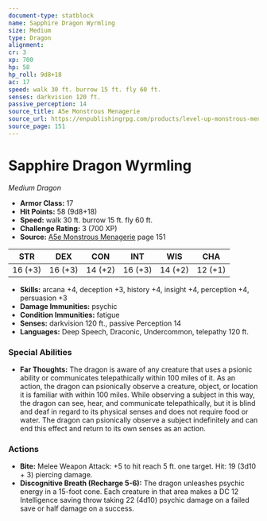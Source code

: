 ```yaml
---
document-type: statblock
name: Sapphire Dragon Wyrmling
size: Medium
type: Dragon
alignment: 
cr: 3
xp: 700
hp: 58
hp_roll: 9d8+18
ac: 17
speed: walk 30 ft. burrow 15 ft. fly 60 ft.
senses: darkvision 120 ft. 
passive_perception: 14
source_title: A5e Monstrous Menagerie
source_url: https://enpublishingrpg.com/products/level-up-monstrous-menagerie-a5e
source_page: 151
---
```


# Sapphire Dragon Wyrmling

*Medium* *Dragon*

- **Armor Class:** 17
- **Hit Points:** 58 (9d8+18)
- **Speed:** walk 30 ft. burrow 15 ft. fly 60 ft.
- **Challenge Rating:** 3 (700 XP)
- **Source:** [A5e Monstrous Menagerie](https://enpublishingrpg.com/products/level-up-monstrous-menagerie-a5e) page 151

| STR | DEX | CON | INT | WIS | CHA |
| --- | --- | --- | --- | --- | --- |
| 16 (+3) | 16 (+3) | 14 (+2) | 16 (+3) | 14 (+2) | 12 (+1) |

- **Skills:** arcana +4, deception +3, history +4, insight +4, perception +4, persuasion +3
- **Damage Immunities:** psychic
- **Condition Immunities:** fatigue
- **Senses:** darkvision 120 ft., passive Perception 14
- **Languages:** Deep Speech, Draconic, Undercommon, telepathy 120 ft.

### Special Abilities

- **Far Thoughts:** The dragon is aware of any creature that uses a psionic ability or communicates telepathically within 100 miles of it. As an action, the dragon can psionically observe a creature, object, or location it is familiar with within 100 miles. While observing a subject in this way, the dragon can see, hear, and communicate telepathically, but it is blind and deaf in regard to its physical senses and does not require food or water. The dragon can psionically observe a subject indefinitely and can end this effect and return to its own senses as an action.

### Actions

- **Bite:** Melee Weapon Attack: +5 to hit  reach 5 ft.  one target. Hit: 19 (3d10 + 3) piercing damage.
- **Discognitive Breath (Recharge 5-6):** The dragon unleashes psychic energy in a 15-foot cone. Each creature in that area makes a DC 12 Intelligence saving throw  taking 22 (4d10) psychic damage on a failed save or half damage on a success.
